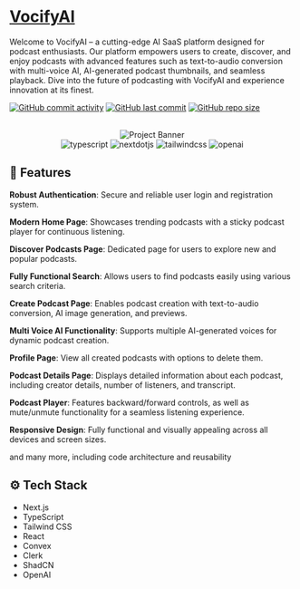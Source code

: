 # [VocifyAI]()

Welcome to VocifyAI – a cutting-edge AI SaaS platform designed for podcast enthusiasts. Our platform empowers users to create, discover, and enjoy podcasts with advanced features such as text-to-audio conversion with multi-voice AI, AI-generated podcast thumbnails, and seamless playback. Dive into the future of podcasting with VocifyAI and experience innovation at its finest.

[![GitHub commit activity](https://img.shields.io/github/commit-activity/t/JohnnySonTrinh/voicifyai)](https://github.com/JohnnySonTrinh/voicifyai/commits/main)
[![GitHub last commit](https://img.shields.io/github/last-commit/JohnnySonTrinh/voicifyai)](https://github.com/JohnnySonTrinh/voicifyai/commits/main)
[![GitHub repo size](https://img.shields.io/github/repo-size/JohnnySonTrinh/voicifyai)](https://github.com/JohnnySonTrinh/voicifyai)

<div align="center">
  <br/>
      <img src="" alt="Project Banner">
    </a>
  <br/>

  <div>
    <img src="https://img.shields.io/badge/-Typescript-black?style=for-the-badge&logoColor=white&logo=typescript&color=3178C6" alt="typescript" />
    <img src="https://img.shields.io/badge/-Next_._JS-black?style=for-the-badge&logoColor=white&logo=nextdotjs&color=000000" alt="nextdotjs" />
    <img src="https://img.shields.io/badge/-Tailwind_CSS-black?style=for-the-badge&logoColor=white&logo=tailwindcss&color=06B6D4" alt="tailwindcss" />
    <img src="https://img.shields.io/badge/-OpenAI-black?style=for-the-badge&logoColor=white&logo=openai&color=412991" alt="openai" />
  </div>
</div>

## 🔋 Features

**Robust Authentication**: Secure and reliable user login and registration system.

**Modern Home Page**: Showcases trending podcasts with a sticky podcast player for continuous listening.

**Discover Podcasts Page**: Dedicated page for users to explore new and popular podcasts.

**Fully Functional Search**: Allows users to find podcasts easily using various search criteria.

**Create Podcast Page**: Enables podcast creation with text-to-audio conversion, AI image generation, and previews.

**Multi Voice AI Functionality**: Supports multiple AI-generated voices for dynamic podcast creation.

**Profile Page**: View all created podcasts with options to delete them.

**Podcast Details Page**: Displays detailed information about each podcast, including creator details, number of listeners, and transcript.

**Podcast Player**: Features backward/forward controls, as well as mute/unmute functionality for a seamless listening experience.

**Responsive Design**: Fully functional and visually appealing across all devices and screen sizes.

and many more, including code architecture and reusability

## ⚙️ Tech Stack

- Next.js
- TypeScript
- Tailwind CSS
- React
- Convex
- Clerk
- ShadCN
- OpenAI
